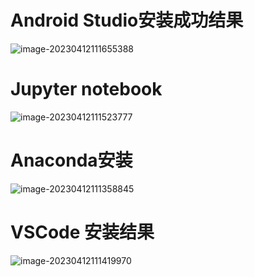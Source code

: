 # Android Studio安装成功结果

![image-20230412111655388]([%E8%BD%AF%E4%BB%B6%E7%A0%94%E5%8F%91%E5%AE%9E%E8%B7%B53test1.assets/image-20230412111655388.png](https://github.com/YanshenCunYun/Android-Test1/blob/main/image-20230412111358845.png))







# Jupyter notebook

![image-20230412111523777](%E8%BD%AF%E4%BB%B6%E7%A0%94%E5%8F%91%E5%AE%9E%E8%B7%B53test1.assets/image-20230412111523777.png)



# Anaconda安装

![image-20230412111358845](%E8%BD%AF%E4%BB%B6%E7%A0%94%E5%8F%91%E5%AE%9E%E8%B7%B53test1.assets/image-20230412111358845.png)



# VSCode 安装结果

![image-20230412111419970](%E8%BD%AF%E4%BB%B6%E7%A0%94%E5%8F%91%E5%AE%9E%E8%B7%B53test1.assets/image-20230412111419970.png)
